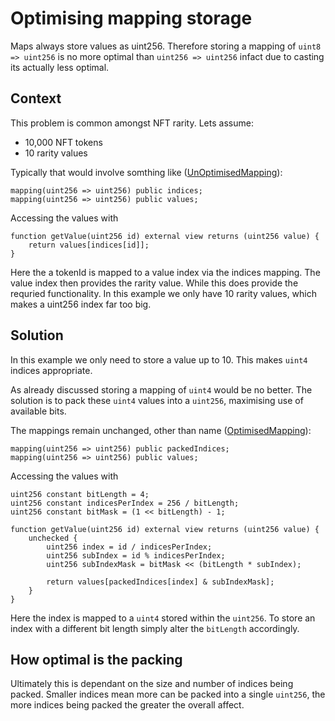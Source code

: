 # Optimising mapping storage

Maps always store values as uint256. Therefore storing a mapping of `uint8 => uint256` is no more optimal than `uint256 => uint256` infact due to casting its actually less optimal.

## Context
This problem is common amongst NFT rarity. Lets assume:

- 10,000 NFT tokens
- 10 rarity values

Typically that would involve somthing like ([UnOptimisedMapping](./UnOptimisedMapping.sol)):

```
mapping(uint256 => uint256) public indices;
mapping(uint256 => uint256) public values;
```
Accessing the values with
```
function getValue(uint256 id) external view returns (uint256 value) {
    return values[indices[id]];
}
```

Here the a tokenId is mapped to a value index via the indices mapping. The value index then provides the rarity value. While this does provide the requried functionality. In this example we only have 10 rarity values, which makes a uint256 index far too big.

## Solution
In this example we only need to store a value up to 10. This makes `uint4` indices appropriate.

As already discussed storing a mapping of `uint4` would be no better. The solution is to pack these `uint4` values into a `uint256`, maximising use of available bits. 

The mappings remain unchanged, other than name ([OptimisedMapping](./OptimisedMapping.sol)):
```
mapping(uint256 => uint256) public packedIndices;
mapping(uint256 => uint256) public values;
```
Accessing the values with 
```
uint256 constant bitLength = 4;
uint256 constant indicesPerIndex = 256 / bitLength;
uint256 constant bitMask = (1 << bitLength) - 1;

function getValue(uint256 id) external view returns (uint256 value) {
    unchecked {
        uint256 index = id / indicesPerIndex;
        uint256 subIndex = id % indicesPerIndex;
        uint256 subIndexMask = bitMask << (bitLength * subIndex);

        return values[packedIndices[index] & subIndexMask];
    }
}
```
Here the index is mapped to a `uint4` stored within the `uint256`. To store an index with a different bit length simply alter the `bitLength` accordingly.

## How optimal is the packing
Ultimately this is dependant on the size and number of indices being packed. Smaller indices mean more can be packed into a single `uint256`, the more indices being packed the greater the overall affect.

